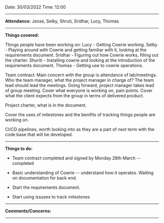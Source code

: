 Date: 30/03/2022
Time: 12:00

---
**Attendance:**	Jesse, Selby, Shruti, Sridhar, Lucy, Thomas

---
**Things covered:**
 
Things people have been working on:
	Lucy - Getting Cowrie working.
	Selby - Playing around with Cowrie and getting familiar with it, looking at the requirements document.
	Sridhar - Figuring out how Cowrie works, filling out the charter.
	Shuriti - Installing cowrie and looking at the introduction of the requirements document. 
	Thomas - Getting use to cowrie operations. 
	
Team contract:
 Main concern with the group is attendance of lab/meetings. 
 Who the team manager, what the project manager in charge of?
 The team lead should lead the meetings. 
	Going forward, project manager takes lead of group meeting. 
	Cover what everyone is working on, pain points. 
Cover what the client expects from the group in terms of delivered product. 

Project charter, what is in the document. 

Cover the uses of milestones and the benifits of tracking things people are working on.

CI/CD pipelines, worth looking into as they are a part of next term with the code base that will be developed. 


---
**Things to do:**
 - Team contract completed and signed by Monday 28th March -- completed
 -	Basic understanding of Cowrie -- understand how it operates. Waiting on documentation for back end.

 - Start the requirements document. 
 - Start using issuses to track milestones
---
**Comments/Concerns:**

---

